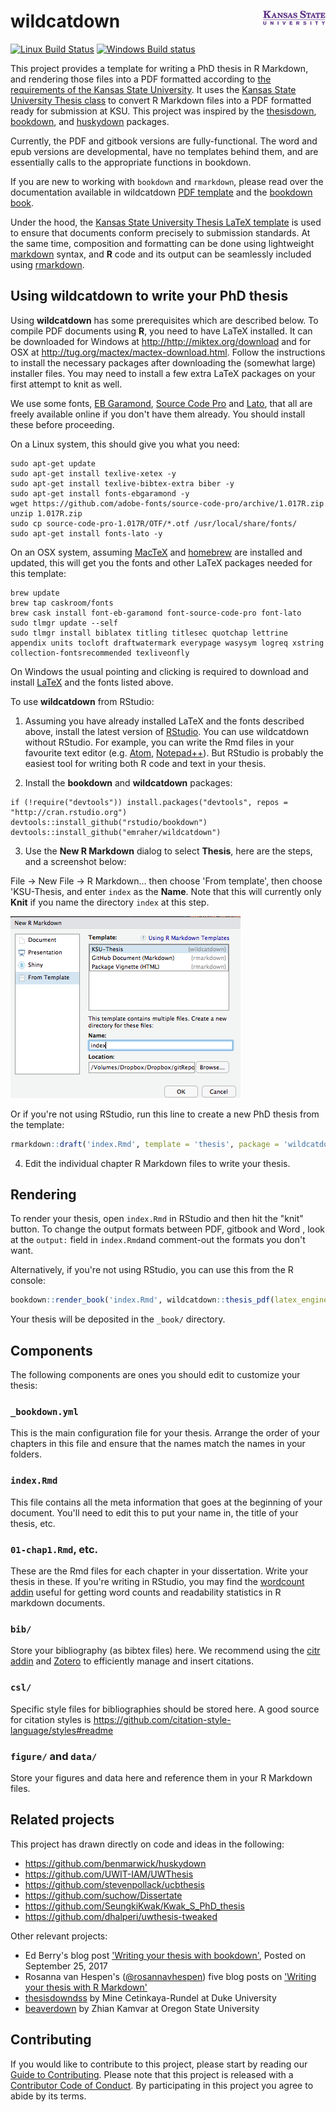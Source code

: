 

# wildcatdown <img src="inst/rmarkdown/templates/thesis/skeleton/figure/ksu.png" align="right" />

[![Linux Build
Status](https://travis-ci.org/emraher/wildcatdown.svg?branch=master)](https://travis-ci.org/emraher/wildcatdown)
[![Windows Build
status](https://ci.appveyor.com/api/projects/status/4ejevtp69fcrr31o?svg=true)](https://ci.appveyor.com/project/emraher/wildcatdown)

This project provides a template for writing a PhD thesis in R Markdown, and rendering those files into a PDF formatted according to [the requirements of the Kansas State University](https://www.k-state.edu/grad/etdr/etdr-handbook.pdf). It uses the [Kansas State University Thesis class](https://www.k-state.edu/grad/etdr/template/latex_source.zip) to convert R Markdown files into a PDF formatted ready for submission at KSU. This project was inspired by the [thesisdown](https://github.com/ismayc/thesisdown), [bookdown](https://github.com/rstudio/bookdown), and [huskydown](https://github.com/benmarwick/huskydown) packages.

Currently, the PDF and gitbook versions are fully-functional. The word and epub versions are developmental, have no templates behind them, and are essentially calls to the appropriate functions in bookdown.

If you are new to working with `bookdown` and `rmarkdown`, please read over the documentation available in wildcatdown [PDF template](index/_book/thesis.pdf) and the [bookdown book](https://bookdown.org/yihui/bookdown/).

Under the hood, the [Kansas State University Thesis LaTeX template](https://www.k-state.edu/grad/etdr/template/latex_source.zip) is used to ensure that documents conform precisely to submission standards. At the same time, composition and formatting can be done using lightweight [markdown](http://rmarkdown.rstudio.com/authoring_basics.html) syntax, and **R** code and its output can be seamlessly included using [rmarkdown](http://rmarkdown.rstudio.com).

## Using wildcatdown to write your PhD thesis

Using **wildcatdown** has some prerequisites which are described below. To compile PDF documents using **R**, you need to have LaTeX installed. It can be downloaded for Windows at <http://http://miktex.org/download> and for OSX at <http://tug.org/mactex/mactex-download.html>.  Follow the instructions to install the necessary packages after downloading the (somewhat large) installer files. You may need to install a few extra LaTeX packages on your first attempt to knit as well.

We use some fonts, [EB Garamond](https://github.com/georgd/EB-Garamond), [Source Code Pro](https://github.com/adobe-fonts/source-code-pro/) and [Lato](http://www.latofonts.com/lato-free-fonts/), that all are freely available online if you don't have them already. You should install these before proceeding.

On a Linux system, this should give you what you need:

```
sudo apt-get update
sudo apt-get install texlive-xetex -y
sudo apt-get install texlive-bibtex-extra biber -y
sudo apt-get install fonts-ebgaramond -y
wget https://github.com/adobe-fonts/source-code-pro/archive/1.017R.zip
unzip 1.017R.zip
sudo cp source-code-pro-1.017R/OTF/*.otf /usr/local/share/fonts/
sudo apt-get install fonts-lato -y
```

On an OSX system, assuming [MacTeX](http://tug.org/mactex/mactex-download.html) and [homebrew](https://brew.sh/) are installed and updated, this will get you the fonts and other LaTeX packages needed for this template:

```
brew update
brew tap caskroom/fonts
brew cask install font-eb-garamond font-source-code-pro font-lato
sudo tlmgr update --self
sudo tlmgr install biblatex titling titlesec quotchap lettrine appendix units tocloft draftwatermark everypage wasysym logreq xstring collection-fontsrecommended texliveonfly
```

On Windows the usual pointing and clicking is required to download and install [LaTeX](http://http://miktex.org/download) and the fonts listed above.

To use **wildcatdown** from RStudio:

1) Assuming you have already installed LaTeX and the fonts described above, install the latest version of [RStudio](http://www.rstudio.com/products/rstudio/download/). You can use wildcatdown without RStudio. For example, you can write the Rmd files in your favourite text editor (e.g. [Atom](https://atom.io/), [Notepad++](https://notepad-plus-plus.org/)). But RStudio is probably the easiest tool for writing both R code and text in your thesis.

2) Install the **bookdown** and **wildcatdown** packages:

```
if (!require("devtools")) install.packages("devtools", repos = "http://cran.rstudio.org")
devtools::install_github("rstudio/bookdown")
devtools::install_github("emraher/wildcatdown")
```

3) Use the **New R Markdown** dialog to select **Thesis**, here are the steps, and a screenshot below:

File -> New File -> R Markdown... then choose 'From template', then choose 'KSU-Thesis, and enter `index` as the **Name**. Note that this will currently only **Knit** if you name the directory `index` at this step.

![](ksu_thesis_rmd.png)

Or if you're not using RStudio, run this line to create a new PhD thesis from the template:

```r
rmarkdown::draft('index.Rmd', template = 'thesis', package = 'wildcatdown', create_dir = TRUE)
```


4) Edit the individual chapter R Markdown files to write your thesis.

## Rendering

To render your thesis, open `index.Rmd` in RStudio and then hit the
"knit" button. To change the output formats between PDF, gitbook and Word ,
look at the `output:` field in `index.Rmd`and comment-out the formats
you don't want.

Alternatively, if you're not using RStudio, you can use this from the R console:

```r
bookdown::render_book('index.Rmd', wildcatdown::thesis_pdf(latex_engine = 'xelatex'))
```

Your thesis will be deposited in the `_book/` directory.

## Components

The following components are ones you should edit to customize your thesis:

### `_bookdown.yml`

This is the main configuration file for your thesis. Arrange the order of your
chapters in this file and ensure that the names match the names in your folders.
### `index.Rmd`

This file contains all the meta information that goes at the beginning of your
document. You'll need to edit this to put your name in, the title of your thesis, etc.

### `01-chap1.Rmd`, etc.

These are the Rmd files for each chapter in your dissertation. Write your thesis in these. If you're writing in RStudio, you may find the [wordcount addin](https://github.com/benmarwick/wordcountaddin) useful for getting word counts and readability statistics in R markdown documents.

### `bib/`

Store your bibliography (as bibtex files) here. We recommend using the [citr addin](https://github.com/crsh/citr) and [Zotero](https://www.zotero.org/) to
efficiently manage and insert citations.

### `csl/`

Specific style files for bibliographies should be stored here. A good source for
citation styles is https://github.com/citation-style-language/styles#readme

### `figure/` and `data/`

Store your figures and data here and reference them in your R Markdown files.

## Related projects

This project has drawn directly on code and ideas in the following:

- https://github.com/benmarwick/huskydown
- https://github.com/UWIT-IAM/UWThesis
- https://github.com/stevenpollack/ucbthesis
- https://github.com/suchow/Dissertate
- https://github.com/SeungkiKwak/Kwak_S_PhD_thesis
- https://github.com/dhalperi/uwthesis-tweaked

Other relevant projects:

- Ed Berry's blog post ['Writing your thesis with bookdown'](https://eddjberry.netlify.com/post/writing-your-thesis-with-bookdown/), Posted on September 25, 2017
- Rosanna van Hespen's ([@rosannavhespen](https://twitter.com/rosannavhespen?lang=en)) five blog posts on ['Writing your thesis with R Markdown'](https://rosannavanhespenresearch.wordpress.com/2016/02/03/writing-your-thesis-with-r-markdown-1-getting-started/)
- [thesisdowndss](https://github.com/mine-cetinkaya-rundel/thesisdowndss) by Mine Cetinkaya-Rundel at Duke University
- [beaverdown](https://github.com/zkamvar/beaverdown) by Zhian Kamvar at Oregon State University

## Contributing

If you would like to contribute to this project, please start by reading our [Guide to Contributing](CONTRIBUTING.md). Please note that this project is released with a [Contributor Code of Conduct](CONDUCT.md). By participating in this project you agree to abide by its terms.

<!--
To update the PDF template stored in inst/ assuming we are at top level:

rmarkdown::draft('index.Rmd', template = 'thesis', package = 'wildcatdown', create_dir = TRUE, edit = FALSE)

setwd('index')

bookdown::render_book('index.Rmd', wildcatdown::thesis_pdf(latex_engine = 'xelatex'))

-->

